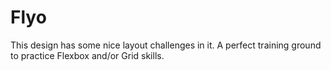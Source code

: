 # Flyo
This design has some nice layout challenges in it. A perfect training ground to practice Flexbox and/or Grid skills.

